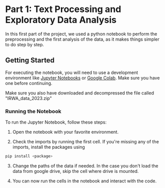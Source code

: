 # Part 1: Text Processing and Exploratory Data Analysis

In this first part of the project, we used a python notebook to perform the preprocessing and the first analysis of the data, as it makes things simpler to do step by step.  

## Getting Started

For executing the notebook, you will need to use a development environment like [Jupyter Notebooks](https://jupyter.org/) or [Google Colab](https://colab.research.google.com/). Make sure you have one before continuing.

Make sure you also have downloaded and decompressed the file called "IRWA_data_2023.zip"

### Running the Notebook

To run the Jupyter Notebook, follow these steps:

1. Open the notebook with your favorite environment.

2. Check the imports by running the first cell. If you're missing any of the imports, install the packages using
```bash
pip install <package>
```
3. Change the paths of the data if needed. In the case you don't load the data from google drive, skip the cell where drive is mounted.

4. You can now run the cells in the notebook and interact with the code.
